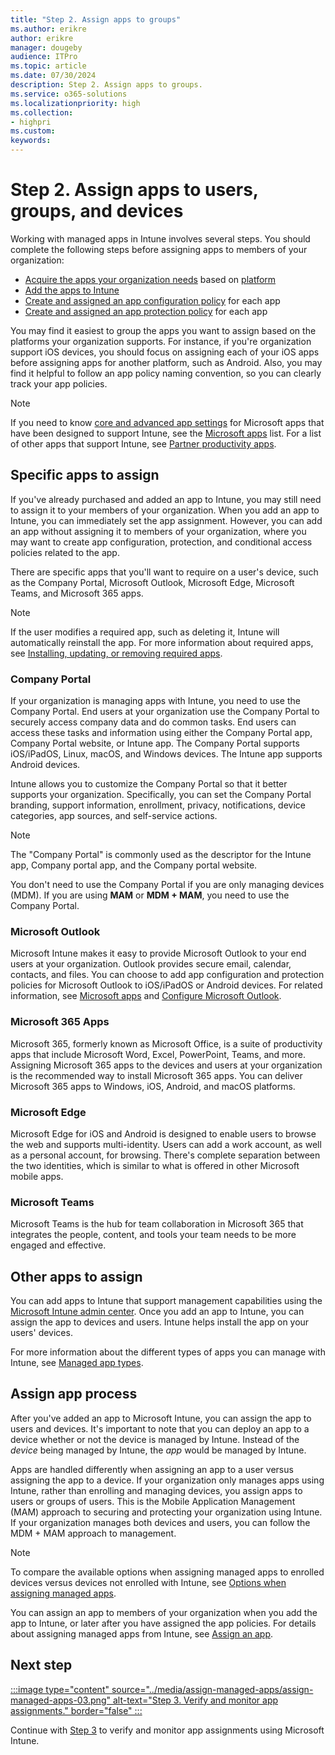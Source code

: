 ```yaml
---
title: "Step 2. Assign apps to groups"
ms.author: erikre
author: erikre
manager: dougeby
audience: ITPro
ms.topic: article
ms.date: 07/30/2024
description: Step 2. Assign apps to groups.
ms.service: o365-solutions
ms.localizationpriority: high
ms.collection:
- highpri
ms.custom:
keywords:
---
```


# Step 2. Assign apps to users, groups, and devices

Working with managed apps in Intune involves several steps. You should complete the following steps before assigning apps to members of your organization:
- [Acquire the apps your organization needs](/microsoft-365/solutions/apps-purchase-overview) based on [platform](/microsoft-365/solutions/apps-purchase-store#add-store-apps-based-on-platform)
- [Add the apps to Intune](/microsoft-365/solutions/apps-add-overview)
- [Create and assigned an app configuration policy](/microsoft-365/solutions/apps-config-overview) for each app
- [Create and assigned an app protection policy](/microsoft-365/solutions/apps-protect-overview) for each app

You may find it easiest to group the apps you want to assign based on the platforms your organization supports. For instance, if you're organization support iOS devices, you should focus on assigning each of your iOS apps before assigning apps for another platform, such as Android. Also, you may find it helpful to follow an app policy naming convention, so you can clearly track your app policies.

> [!NOTE]
> If you need to know [core and advanced app settings](/mem/intune/apps/apps-supported-intune-apps#core-app-settings) for Microsoft apps that have been designed to support Intune, see the [Microsoft apps](/mem/intune/apps/apps-supported-intune-apps) list. For a list of other apps that support Intune, see [Partner productivity apps](/mem/intune/apps/apps-supported-intune-apps#core-app-settings).

## Specific apps to assign

If you've already purchased and added an app to Intune, you may still need to assign it to your members of your organization. When you add an app to Intune, you can immediately set the app assignment. However, you can add an app without assigning it to members of your organization, where you may want to create app configuration, protection, and conditional access policies related to the app.

There are specific apps that you'll want to require on a user's device, such as the Company Portal, Microsoft Outlook, Microsoft Edge, Microsoft Teams, and Microsoft 365 apps.

> [!NOTE]
> If the user modifies a required app, such as deleting it, Intune will automatically reinstall the app. For more information about required apps, see [Installing, updating, or removing required apps](/mem/intune/apps/apps-add#installing-updating-or-removing-required-apps).

### Company Portal

If your organization is managing apps with Intune, you need to use the Company Portal. End users at your organization use the Company Portal to securely access company data and do common tasks. End users can access these tasks and information using either the Company Portal app, Company Portal website, or Intune app. The Company Portal supports iOS/iPadOS, Linux, macOS, and Windows devices. The Intune app supports Android devices.

Intune allows you to customize the Company Portal so that it better supports your organization. Specifically, you can set the Company Portal branding, support information, enrollment, privacy, notifications, device categories, app sources, and self-service actions.

> [!NOTE]
> The "Company Portal" is commonly used as the descriptor for the Intune app, Company portal app, and the Company portal website.
> 
> You don't need to use the Company Portal if you are only managing devices (MDM). If you are using **MAM** or **MDM + MAM**, you need to use the Company Portal.

### Microsoft Outlook

Microsoft Intune makes it easy to provide Microsoft Outlook to your end users at your organization. Outlook provides secure email, calendar, contacts, and files. You can choose to add app configuration and protection policies for Microsoft Outlook to iOS/iPadOS or Android devices. For related information, see [Microsoft apps](/mem/intune/apps/apps-supported-intune-apps#microsoft-apps) and [Configure Microsoft Outlook](/microsoft-365/solutions/apps-config-step-2).

### Microsoft 365 Apps

Microsoft 365, formerly known as Microsoft Office, is a suite of productivity apps that include Microsoft Word, Excel, PowerPoint, Teams, and more. Assigning Microsoft 365 apps to the devices and users at your organization is the recommended way to install Microsoft 365 apps. You can deliver Microsoft 365 apps to Windows, iOS, Android, and macOS platforms.

### Microsoft Edge

Microsoft Edge for iOS and Android is designed to enable users to browse the web and supports multi-identity. Users can add a work account, as well as a personal account, for browsing. There's complete separation between the two identities, which is similar to what is offered in other Microsoft mobile apps.

### Microsoft Teams

Microsoft Teams is the hub for team collaboration in Microsoft 365 that integrates the people, content, and tools your team needs to be more engaged and effective.

## Other apps to assign

You can add apps to Intune that support management capabilities using the [Microsoft Intune admin center](https://go.microsoft.com/fwlink/?linkid=2109431). Once you add an app to Intune, you can assign the app to devices and users. Intune helps install the app on your users' devices.

For more information about the different types of apps you can manage with Intune, see [Managed app types](/microsoft-365/solutions/apps-type-overview#managed-app-types).

## Assign app process

After you've added an app to Microsoft Intune, you can assign the app to users and devices. It's important to note that you can deploy an app to a device whether or not the device is managed by Intune. Instead of the *device* being managed by Intune, the *app* would be managed by Intune.

Apps are handled differently when assigning an app to a user versus assigning the app to a device. If your organization only manages apps using Intune, rather than enrolling and managing devices, you assign apps to users or groups of users. This is the Mobile Application Management (MAM) approach to securing and protecting your organization using Intune. If your organization manages both devices and users, you can follow the MDM + MAM approach to management.

> [!NOTE]
> To compare the available options when assigning managed apps to enrolled devices versus devices not enrolled with Intune, see [Options when assigning managed apps](/mem/intune/apps/apps-deploy#options-when-assigning-managed-apps).

You can assign an app to members of your organization when you add the app to Intune, or later after you have assigned the app policies. For details about assigning managed apps from Intune, see [Assign an app](/mem/intune/apps/apps-deploy#options-when-assigning-managed-apps).

## Next step

[:::image type="content" source="../media/assign-managed-apps/assign-managed-apps-03.png" alt-text="Step 3. Verify and monitor app assignments." border="false" :::](apps-assign-step-3.md)

Continue with [Step 3](apps-assign-step-3.md) to verify and monitor app assignments using Microsoft Intune.